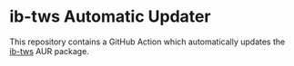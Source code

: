 # ib-tws Automatic Updater

This repository contains a GitHub Action which automatically updates the
[ib-tws](https://aur.archlinux.org/packages/ib-tws) AUR package.
